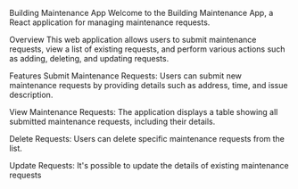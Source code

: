 Building Maintenance App
Welcome to the Building Maintenance App, a React application for managing maintenance requests.

Overview
This web application allows users to submit maintenance requests, view a list of existing requests, and perform various actions such as adding, deleting, and updating requests.

Features
Submit Maintenance Requests: Users can submit new maintenance requests by providing details such as address, time, and issue description.

View Maintenance Requests: The application displays a table showing all submitted maintenance requests, including their details.

Delete Requests: Users can delete specific maintenance requests from the list.

Update Requests: It's possible to update the details of existing maintenance requests
